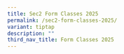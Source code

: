 ```yaml
---
title: Sec2 Form Classes 2025
permalink: /sec2-form-classes-2025/
variant: tiptap
description: ""
third_nav_title: Form Classes 2025
---
```

